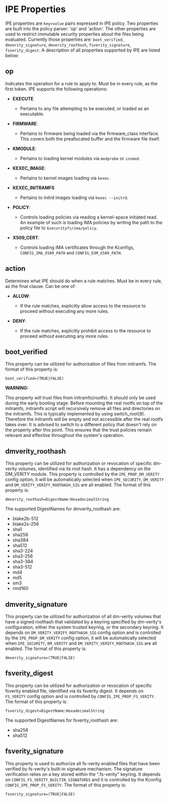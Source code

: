# IPE Properties

IPE properties are `key=value` pairs expressed in IPE
policy. Two properties are built into the policy parser: 'op' and 'action'.
The other properties are used to restrict immutable security properties
about the files being evaluated. Currently those properties are:
`boot_verified`, `dmverity_signature`, `dmverity_roothash`,
`fsverity_signature`, `fsverity_digest`. A description of all
properties supported by IPE are listed below:

## op

Indicates the operation for a rule to apply to. Must be in every rule,
as the first token. IPE supports the following operations:

- **EXECUTE**
  - Pertains to any file attempting to be executed, or loaded as an
    executable.

- **FIRMWARE**:
  - Pertains to firmware being loaded via the firmware_class interface.
    This covers both the preallocated buffer and the firmware file
    itself.

- **KMODULE**:
  - Pertains to loading kernel modules via `modprobe` or `insmod`.

- **KEXEC_IMAGE**:
  - Pertains to kernel images loading via `kexec`.

- **KEXEC_INITRAMFS**
  - Pertains to initrd images loading via `kexec --initrd`.

- **POLICY**:
  - Controls loading policies via reading a kernel-space initiated read.
    An example of such is loading IMA policies by writing the path
    to the policy file to `$securityfs/ima/policy`.

- **X509_CERT**:
  - Controls loading IMA certificates through the Kconfigs,
    `CONFIG_IMA_X509_PATH` and `CONFIG_EVM_X509_PATH`.

## action

Determines what IPE should do when a rule matches. Must be in every
rule, as the final clause. Can be one of:

- **ALLOW**:
  - If the rule matches, explicitly allow access to the resource to proceed
    without executing any more rules.

- **DENY**:
  - If the rule matches, explicitly prohibit access to the resource to
    proceed without executing any more rules.

## boot_verified

This property can be utilized for authorization of files from initramfs.
The format of this property is:

    boot_verified=(TRUE|FALSE)

**WARNING:**

This property will trust files from initramfs(rootfs). It should
only be used during the early booting stage. Before mounting the real
rootfs on top of the initramfs, initramfs script will recursively
remove all files and directories on the initramfs. This is typically
implemented by using switch_root(8). Therefore the initramfs will be empty and not accessible after the real
rootfs takes over. It is advised to switch to a different policy
that doesn't rely on the property after this point.
This ensures that the trust policies remain relevant and effective
throughout the system's operation.

## dmverity_roothash

This property can be utilized for authorization or revocation of
specific dm-verity volumes, identified via its root hash. It has a
dependency on the DM_VERITY module. This property is controlled by
the `IPE_PROP_DM_VERITY` config option, it will be automatically
selected when `IPE_SECURITY`, `DM_VERITY` and
`DM_VERITY_VERIFY_ROOTHASH_SIG` are all enabled.
The format of this property is:

    dmverity_roothash=DigestName:HexadecimalString

The supported DigestNames for dmverity_roothash are:

- blake2b-512
- blake2s-256
- sha1
- sha256
- sha384
- sha512
- sha3-224
- sha3-256
- sha3-384
- sha3-512
- md4
- md5
- sm3
- rmd160

## dmverity_signature

This property can be utilized for authorization of all dm-verity
volumes that have a signed roothash that validated by a keyring
specified by dm-verity's configuration, either the system trusted
keyring, or the secondary keyring. It depends on
`DM_VERITY_VERIFY_ROOTHASH_SIG` config option and is controlled by
the `IPE_PROP_DM_VERITY` config option, it will be automatically
selected when `IPE_SECURITY`, `DM_VERITY` and
`DM_VERITY_VERIFY_ROOTHASH_SIG` are all enabled.
The format of this property is:

    dmverity_signature=(TRUE|FALSE)

## fsverity_digest

This property can be utilized for authorization or revocation of
specific fsverity enabled file, identified via its fsverity digest.
It depends on `FS_VERITY` config option and is controlled by
`CONFIG_IPE_PROP_FS_VERITY`. The format of this property is:

    fsverity_digest=DigestName:HexadecimalString

The supported DigestNames for fsverity_roothash are:

- sha256
- sha512

## fsverity_signature

This property is used to authorize all fs-verity enabled files that have
been verified by fs-verity's built-in signature mechanism. The signature
verification relies on a key stored within the ".fs-verity" keyring. It
depends on `CONFIG_FS_VERITY_BUILTIN_SIGNATURES` and it is controlled by
the Kconfig `CONFIG_IPE_PROP_FS_VERITY`. The format of this
property is:

    fsverity_signature=(TRUE|FALSE)
